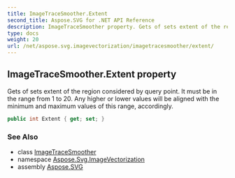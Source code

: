 ```yaml
---
title: ImageTraceSmoother.Extent
second_title: Aspose.SVG for .NET API Reference
description: ImageTraceSmoother property. Gets of sets extent of the region considered by query point. It must be in the range from 1 to 20. Any higher or lower values will be aligned with the minimum and maximum values of this range accordingly
type: docs
weight: 20
url: /net/aspose.svg.imagevectorization/imagetracesmoother/extent/
---
```

## ImageTraceSmoother.Extent property

Gets of sets extent of the region considered by query point. It must be in the range from 1 to 20. Any higher or lower values will be aligned with the minimum and maximum values of this range, accordingly.

```csharp
public int Extent { get; set; }
```

### See Also

* class [ImageTraceSmoother](../)
* namespace [Aspose.Svg.ImageVectorization](../../imagetracesmoother/)
* assembly [Aspose.SVG](../../../)
